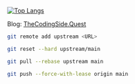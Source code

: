 [![Top Langs](https://github-readme-stats.vercel.app/api/top-langs/?username=CheeseCake87&layout=compact&theme=dark)](https://github.com/anuraghazra/github-readme-stats)

Blog:
[TheCodingSide.Quest](https://thecodingside.quest)

```bash
git remote add upstream <URL>
```
```bash
git reset --hard upstream/main
```
```bash
git pull --rebase upstream main
```
```bash
git push --force-with-lease origin main
```
